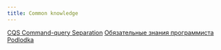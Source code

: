 ```yaml
---
title: Common knowledge
---
```


[CQS Command-query Separation](https://ru.hexlet.io/courses/js-functions/lessons/command-query-separation/theory_unit)
[Обязательные знания программиста Podlodka](https://soundcloud.com/podlodka/podlodka-190-obyazatelnye-znaniya-dlya-programmista)
